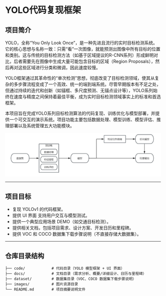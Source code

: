 

# YOLO代码复现框架

## 项目简介
YOLO，全称“You Only Look Once”，是一种先进且流行的实时目标检测系统。它的核心思想与名称一致：只需“看”一次图像，就能预测出图像中所有目标的位置和类别。这与传统的目标检测方法（如基于区域提议的R-CNN系列）形成鲜明对比，后者需要先在图像中生成大量可能包含目标的区域（Region Proposals），然后再对这些区域进行分类和微调，因此速度较慢。

YOLO框架通过其革命性的“单次检测”思想，彻底改变了目标检测领域，使其从复杂的多步骤流程变成了一个高效、统一的端到端系统。尽管早期版本有不足之处，但通过持续的迭代和创新（如锚框、多尺度预测、无锚点设计等），YOLO系列始终在速度与精度之间保持着最佳平衡，成为实时目标检测领域事实上的标准和首选框架。

本项目旨在完成YOLO系列目标检测算法的代码复现、训练优化与模型部署，并提供一个可交互的演示系统。项目功能主要包括数据处理、模型训练、模型评估、推理部署以及系统管理五大功能模块。
  
![项目概述图](https://github.com/xusiyuan11/YOLOv1/blob/main/图片资源/项目概述图.png?raw=true)

---

## 项目目标
- 复现 YOLOv1 的代码框架。
- 提供 UI 界面 支持用户交互与模型测试。
- 提供一个典型应用场景 DEMO（如交通目标检测）。
- 提供相关文档，包括项目需求、设计方案、开发日历和里程碑。
- 提供 VOC 和 COCO 数据集下载步骤说明（不直接存储大数据集）。

---

## 仓库目录结构
```plaintext
├── code/            # 代码目录（YOLO 模型框架 + UI 界面）
├── docs/            # 文档目录（需求分析、概要/详细设计、日历与里程碑）
├── dataset/         # 数据集目录（VOC、COCO 数据集下载步骤说明）
├── images/          # 图片资源目录
└── README.md        # 项目摘要说明文件
